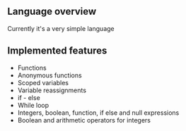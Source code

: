 ## Language overview

Currently it's a very simple language

## Implemented features

- Functions
- Anonymous functions
- Scoped variables
- Variable reassignments
- if - else
- While loop
- Integers, boolean, function, if else and null expressions
- Boolean and arithmetic operators for integers